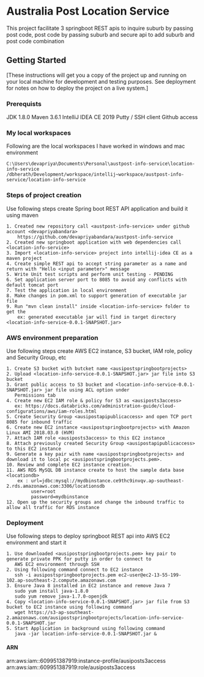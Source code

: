 # Australia Post Location Service

This project facilitate 3 springboot REST apis to inquire suburb by passing post code, post code by passing suburb 
and secure api to add suburb and post code combination

## Getting Started

[These instructions will get you a copy of the project up and running on your local machine for development and testing purposes. 
See deployment for notes on how to deploy the project on a live system.]

### Prerequists

JDK 1.8.0
Maven 3.6.1
IntelliJ IDEA CE 2019
Putty / SSH client
Github access

### My local workspaces

Following are the local workspaces I have worked in windows and mac environment 
```
C:\Users\devapriya\Documents\Personal\austpost-info-service\location-info-service
/dbherath/Development/workspace/intellij~workspace/austpost-info-service/location-info-service
```

### Steps of project creation

Use following steps create Spring boot REST API application and build it using maven

```
1. Created new repository call <austpost-info-service> under github account <devapriyabandara>
    https://github.com/devapriyabandara/austpost-info-service
2. Created new springboot application with web dependencies call <location-info-service>
3. Import <location-info-service> project into intellij-idea CE as a maven project
4. Create simple REST api to accept string parameter as a name and return with "Hello <input parameter>" message
5. Write Unit test scripts and perform unit testing - PENDING
6. Set application server port to 8085 to avoid any conflicts with default tomcat port
7. Test the application in local environment
8. Make changes in pom.xml to support generation of executable jar file
9. Run "mvn clean install" inside <location-info-service> folder to get the
    ex: generated executable jar will find in target directory <location-info-service-0.0.1-SNAPSHOT.jar>
```

### AWS environment preparation

Use following steps create AWS EC2 instance, S3 bucket, IAM role, policy and Security Group, etc

```
1. Create S3 bucket with butcket name <ausipostspringbootprojects>
2. Upload <location-info-service-0.0.1-SNAPSHOT.jar> jar file into S3 bucket
3. Grant public access to S3 bucket and <location-info-service-0.0.1-SNAPSHOT.jar> jar file using ACL option under 
   Permissions tab
4. Create new EC2 IAM role & policy for S3 as <ausiposts3access>
   ex: https://docs.databricks.com/administration-guide/cloud-configurations/aws/iam-roles.html
5. Create Security Group <ausipostapipublicaccess> and open TCP port 8085 for inbound traffic
6. Create new EC2 instance <ausipostspringbootprojects> with Amazon Linux AMI 2018.03.0 (HVM)
7. Attach IAM role <ausiposts3access> to this EC2 instance
8. Attach previously created Security Group <ausipostapipublicaccess> to this EC2 instance
9. Generate a key pair with name <ausipostspringbootprojects> and download it to local pc <ausipostspringbootprojects.pem>.
10. Review and complete EC2 instance creation.
11. AWS RDS MySQL DB instance create to host the sample data base <locationdb>
    ex : url=jdbc:mysql://mydbinstance.ce9thc9invqv.ap-southeast-2.rds.amazonaws.com:3306/locationsdb
         user=root
         password=mydbinstance
12. Open up the security groups and change the inbound traffic to allow all traffic for RDS instance

```

### Deployment

Use following steps to deploy springboot REST api into AWS EC2 environment and start it

```
1. Use downloaded <ausipostspringbootprojects.pem> key pair to generate private PPK for putty in order to connect to
   AWS EC2 environment through SSH
2. Using following command connect to EC2 instance
   ssh -i ausipostspringbootprojects.pem ec2-user@ec2-13-55-199-102.ap-southeast-2.compute.amazonaws.com
3. Ensure Java 8 installed in EC2 instance and remove Java 7
   sudo yum install java-1.8.0
   sudo yum remove java-1.7.0-openjdk
4. Copy <location-info-service-0.0.1-SNAPSHOT.jar> jar file from S3 bucket to EC2 instance using following command
   wget https://s3-ap-southeast-2.amazonaws.com/ausipostspringbootprojects/location-info-service-0.0.1-SNAPSHOT.jar
5. Start Application in background using following command 
   java -jar location-info-service-0.0.1-SNAPSHOT.jar &
```

#### ARN
arn:aws:iam::609951387919:instance-profile/ausiposts3access
arn:aws:iam::609951387919:role/ausiposts3access
